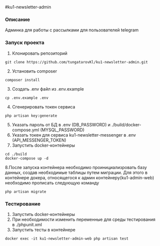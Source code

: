 #ku1-newsletter-admin
### Описание
Админка для работы с рассылками для пользователей telegram
### Запуск проекта
1. Клонировать репозиторий
```
git clone https://github.com/tungatarovKl/ku1-newsletter-admin.git
```
2. Установить composer
```
composer install
```
3. Создать .env файл из .env.example
```
cp .env.example .env
```
4. Сгенерировать токен сервиса
```
php artisan key:generate
```
5. Указать пароль от БД в .env (DB_PASSWORD) и ./build/docker-compose.yml (MYSQL_PASSWORD)
6. Указать токен для сервиса ku1-newsletter-messenger в .env (API_MESSENGER_TOKEN)
7. Запустить docker-контейнеры
```
cd ./build
docker-compose up -d
```
8.После запуска контейнера необходимо проинициализровать базу данных, создав необходимые таблицы путем миграции. Для этого в контейнере докера, относящегося к админ контейнеру(ku1-admin-web) необходимо прописать следующую команду
```
php artisan migrate
```


### Тестирование
1. Запустить docker-контейнеры
2. При необходимости изменить переменные для среды тестирования в ./phpunit.xml
3. Запустить тесты в контейнере
```
docker exec -it ku1-newsletter-admin-web php artisan test
```
